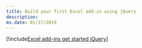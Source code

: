 ```yaml
---
title: Build your first Excel add-in using jQuery
description: 
ms.date: 01/17/2019
---
```


[!include[Excel add-ins get started jQuery](../includes/file-get-started-excel-jquery.md)]